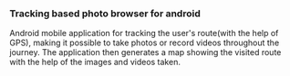 ### Tracking based photo browser for android ###

Android mobile application for tracking the user's route(with the help of GPS), making it possible to take photos or record videos throughout the journey. The application then generates a map showing the visited route with the help of the images and videos taken.